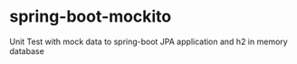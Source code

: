# spring-boot-mockito
Unit Test with mock data to spring-boot JPA application and h2 in memory database
